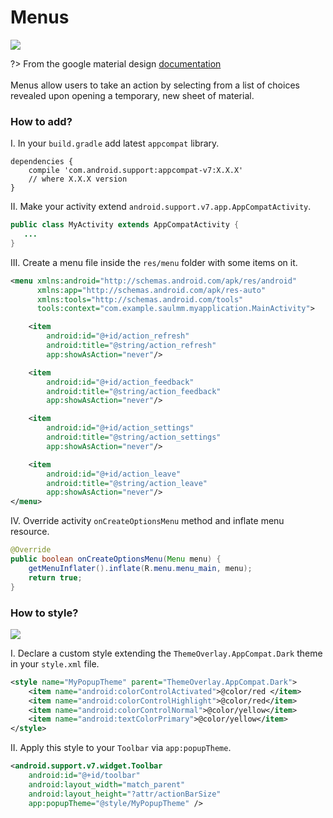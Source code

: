 # Menus

![](images/menus-1.png)

?> From the google material design [documentation](https://material.io/guidelines/components/menus.html)
<br>
<br>Menus allow users to take an action by selecting from a list of choices revealed upon opening a temporary, new sheet of material.

### How to add?

I. In your `build.gradle` add latest `appcompat` library.

```
dependencies {
    compile 'com.android.support:appcompat-v7:X.X.X'
    // where X.X.X version
}
```

II. Make your activity extend `android.support.v7.app.AppCompatActivity`.

```java
public class MyActivity extends AppCompatActivity {
   ...
}
```

III. Create a menu file inside the `res/menu` folder with some items on it.

```xml
<menu xmlns:android="http://schemas.android.com/apk/res/android"
      xmlns:app="http://schemas.android.com/apk/res-auto"
      xmlns:tools="http://schemas.android.com/tools"
      tools:context="com.example.saulmm.myapplication.MainActivity">

    <item
        android:id="@+id/action_refresh"
        android:title="@string/action_refresh"
        app:showAsAction="never"/>

    <item
        android:id="@+id/action_feedback"
        android:title="@string/action_feedback"
        app:showAsAction="never"/>

    <item
        android:id="@+id/action_settings"
        android:title="@string/action_settings"
        app:showAsAction="never"/>

    <item
        android:id="@+id/action_leave"
        android:title="@string/action_leave"
        app:showAsAction="never"/>
</menu>

```


IV. Override activity `onCreateOptionsMenu` method and inflate menu resource.

```java
@Override
public boolean onCreateOptionsMenu(Menu menu) {
    getMenuInflater().inflate(R.menu.menu_main, menu);
    return true;
}
```



### How to style?

![](images/menus-2.png)

I. Declare a custom style extending the `ThemeOverlay.AppCompat.Dark` theme in your `style.xml` file.

```xml
<style name="MyPopupTheme" parent="ThemeOverlay.AppCompat.Dark">
    <item name="android:colorControlActivated">@color/red </item>
    <item name="android:colorControlHighlight">@color/red</item>
    <item name="android:colorControlNormal">@color/yellow</item>
    <item name="android:textColorPrimary">@color/yellow</item>
</style>
```

II. Apply this style to your `Toolbar` via `app:popupTheme`.

```xml
<android.support.v7.widget.Toolbar
    android:id="@+id/toolbar"
    android:layout_width="match_parent"
    android:layout_height="?attr/actionBarSize"
    app:popupTheme="@style/MyPopupTheme" />
```
